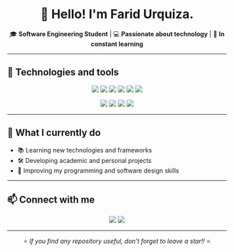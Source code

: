 <h1 align="center">👋 Hello! I'm Farid Urquiza.</h1>

<p align="center">
  🎓 <b>Software Engineering Student</b> | 💻 <b>Passionate about technology</b> | 🚀 <b>In constant learning</b>
</p>

---

## 🚀 Technologies and tools

<p align="center">
  <img src="https://img.shields.io/badge/Python-3776AB?style=for-the-badge&logo=python&logoColor=white"/>
  <img src="https://img.shields.io/badge/C++-00599C?style=for-the-badge&logo=c%2B%2B&logoColor=white"/>
  <img src="https://img.shields.io/badge/Java-ED8B00?style=for-the-badge&logo=java&logoColor=white"/>
  <img src="https://img.shields.io/badge/C%23-239120?style=for-the-badge&logo=c-sharp&logoColor=white"/>
  <img src="https://img.shields.io/badge/JavaScript-F7DF1E?style=for-the-badge&logo=javascript&logoColor=black"/>
  <img src="https://img.shields.io/badge/MySQL-4479A1?style=for-the-badge&logo=mysql&logoColor=white"/>
</p>

<p align="center">
  <img src="https://img.shields.io/badge/Spring_Boot-6DB33F?style=for-the-badge&logo=springboot&logoColor=white"/>
  <img src="https://img.shields.io/badge/Angular-DD0031?style=for-the-badge&logo=angular&logoColor=white"/>
  <img src="https://img.shields.io/badge/React-20232A?style=for-the-badge&logo=react&logoColor=61DAFB"/>
  <img src="https://img.shields.io/badge/Jetpack_Compose-4285F4?style=for-the-badge&logo=android&logoColor=white"/>
</p>

---

## 📌 What I currently do
- 📚 Learning new technologies and frameworks
- 🛠 Developing academic and personal projects
- 🎯 Improving my programming and software design skills

---

## 📫 Connect with me
<p align="center">
  <a href="https://www.linkedin.com/in/farid-urquiza-saavedra"><img src="https://img.shields.io/badge/LinkedIn-Farid%20Urquiza-blue?style=for-the-badge&logo=linkedin"/></a>
  <a href="https://github.com/urquizadev"><img src="https://img.shields.io/badge/GitHub-urquizadev-black?style=for-the-badge&logo=github"/></a>
</p>

---

<p align="center">
  ⭐ <i>If you find any repository useful, don't forget to leave a star!!</i> ⭐
</p>

